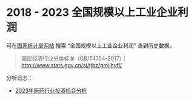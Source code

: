 # 2018 - 2023 全国规模以上工业企业利润

可在[国家统计局网站](http://www.stats.gov.cn/) 搜索 “全国规模以上工业企业利润” 查到历史数据。

> 国民经济行业分类标准（GB/T4754-2017）：http://www.stats.gov.cn/sj/tjbz/gmjjhyfl/

分析日志：

* [2023年医药行业投资机会分析](macro/industry-profit/2023-04-04-medic-analyze)